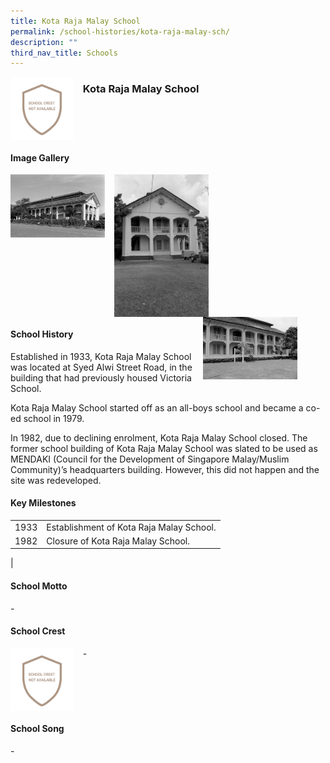 ```yaml
---
title: Kota Raja Malay School
permalink: /school-histories/kota-raja-malay-sch/
description: ""
third_nav_title: Schools
---
```

<img src="/images/kotarajamalaysch1.png" style="width:20%;margin-right:15px;" align = "left">

### **Kota Raja Malay School**

<br clear="left">

#### **Image Gallery**

<p><a href="https://staging.d1yxymztqoj7qn.amplifyapp.com/images/kotarajamalaysch2.jpg">  
<img src="/images/kotarajamalaysch2.jpg" style="width:30%;margin-right:15px;" align = "left">
</a></p>

<p><a href="https://staging.d1yxymztqoj7qn.amplifyapp.com/images/kotarajamalaysch4.jpg">  
<img src="/images/kotarajamalaysch4.jpg" style="width:30%;margin-right:15px;" align = "left">
</a></p>

<p><a href="https://staging.d1yxymztqoj7qn.amplifyapp.com/images/kotarajamalaysch3.jpg">  
<img src="/images/kotarajamalaysch3.jpg" style="width:30%;margin-right:45px;" align = "right">
</a></p>

<br clear="left">

#### **School History**
Established in 1933, Kota Raja Malay School was located at Syed Alwi Street Road, in the building that had previously housed Victoria School.  
  
Kota Raja Malay School started off as an all-boys school and became a co-ed school in 1979.  
  
In 1982, due to declining enrolment, Kota Raja Malay School closed. The former school building of Kota Raja Malay School was slated to be used as MENDAKI (Council for the Development of Singapore Malay/Muslim Community)’s headquarters building. However, this did not happen and the site was redeveloped.

#### **Key Milestones**

|  |  |
|:---:|---|
| 1933 | Establishment of Kota Raja Malay School. |
| 1982 | Closure of Kota Raja Malay School. |
|

#### **School Motto**
\-

#### **School Crest**
<img src="/images/kotarajamalaysch1.png" style="width:20%;margin-right:15px;" align = "left">

\-

<br clear="left">

#### **School Song**
\-